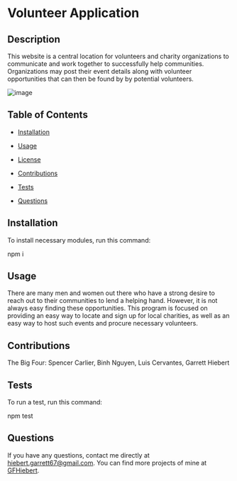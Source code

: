 # Volunteer Application

## Description

This website is a central location for volunteers and charity organizations to communicate and work together to successfully help communities. Organizations may post their event details along with volunteer opportunities that can then be found by by potential volunteers.

![image](https://user-images.githubusercontent.com/59625096/90561106-0aed1200-e155-11ea-807e-e0d72f63c3e5.png)

## Table of Contents

* [Installation](#installation)

* [Usage](#usage)

* [License](#license)

* [Contributions](#contributions)

* [Tests](#tests)

* [Questions](#questions)

## Installation

To install necessary modules, run this command:

npm i

## Usage

There are many men and women out there who have a strong desire to reach out to their communities to lend a helping hand. However, it is not always easy finding these opportunities. This program is focused on providing an easy way to locate and sign up for local charities, as well as an easy way to host such events and procure necessary volunteers.



## Contributions

The Big Four: Spencer Carlier, Binh Nguyen, Luis Cervantes, Garrett Hiebert

## Tests

To run a test, run this command:

npm test

## Questions

If you have any questions, contact me directly at hiebert.garrett67@gmail.com. You can find more projects of mine at [GFHiebert](https://github.com/GFHiebert/).